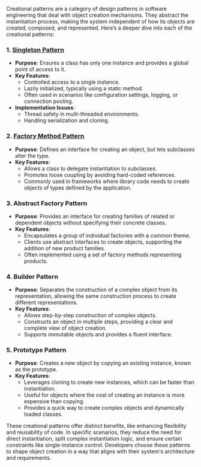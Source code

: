 Creational patterns are a category of design patterns in software engineering that deal with object creation mechanisms. They abstract the instantiation process, making the system independent of how its objects are created, composed, and represented. Here’s a deeper dive into each of the creational patterns:

### 1. [Singleton Pattern](https://github.com/NikolaiKovalenko/edu-gof-patterns/tree/main/creational/Singleton)
- **Purpose**: Ensures a class has only one instance and provides a global point of access to it.
- **Key Features**:
    - Controlled access to a single instance.
    - Lazily initialized, typically using a static method.
    - Often used in scenarios like configuration settings, logging, or connection pooling.
- **Implementation Issues**:
    - Thread safety in multi-threaded environments.
    - Handling serialization and cloning.

### 2. [Factory Method Pattern](https://github.com/NikolaiKovalenko/edu-gof-patterns/tree/main/creational/Factory_Method)
- **Purpose**: Defines an interface for creating an object, but lets subclasses alter the type.
- **Key Features**:
    - Allows a class to delegate instantiation to subclasses.
    - Promotes loose coupling by avoiding hard-coded references.
    - Commonly used in frameworks where library code needs to create objects of types defined by the application.

### 3. Abstract Factory Pattern
- **Purpose**: Provides an interface for creating families of related or dependent objects without specifying their concrete classes.
- **Key Features**:
    - Encapsulates a group of individual factories with a common theme.
    - Clients use abstract interfaces to create objects, supporting the addition of new product families.
    - Often implemented using a set of factory methods representing products.

### 4. Builder Pattern
- **Purpose**: Separates the construction of a complex object from its representation, allowing the same construction process to create different representations.
- **Key Features**:
    - Allows step-by-step construction of complex objects.
    - Constructs an object in multiple steps, providing a clear and complete view of object creation.
    - Supports immutable objects and provides a fluent interface.

### 5. Prototype Pattern
- **Purpose**: Creates a new object by copying an existing instance, known as the prototype.
- **Key Features**:
    - Leverages cloning to create new instances, which can be faster than instantiation.
    - Useful for objects where the cost of creating an instance is more expensive than copying.
    - Provides a quick way to create complex objects and dynamically loaded classes.

These creational patterns offer distinct benefits, like enhancing flexibility and reusability of code. In specific scenarios, they reduce the need for direct instantiation, split complex instantiation logic, and ensure certain constraints like single-instance control. Developers choose these patterns to shape object creation in a way that aligns with their system's architecture and requirements.